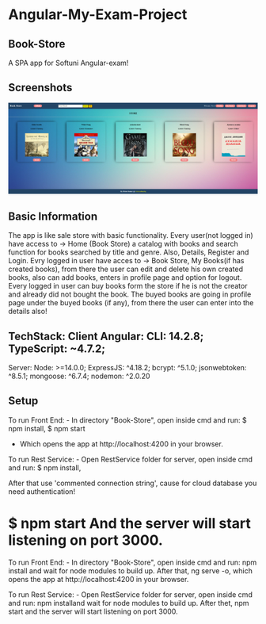 # Angular-My-Exam-Project
## Book-Store
A SPA app for Softuni Angular-exam!

## Screenshots
![App Screenshot](Untitled.png)

## Basic Information
The app is like sale store with basic functionality. Every user(not logged in) have access to -> Home (Book Store) a catalog with books and search function for books searched by title and genre. Also, Details, Register and Login. Evry logged in user have acces to -> Book Store, My Books(if has created books), from there the user can edit and delete his own created books, also can add books, enters in profile page and option for logout.
Every logged in user can buy books form the store if he is not the creator and already did not bought the book. The buyed books are going in profile page under the buyed books (if any), from there the user can enter into the details also!

TechStack:
Client Angular: CLI: 14.2.8; TypeScript: ~4.7.2;
---
Server: Node: >=14.0.0; ExpressJS: ^4.18.2; bcrypt: ^5.1.0; jsonwebtoken: ^8.5.1; mongoose: ^6.7.4; nodemon: ^2.0.20

## Setup

To run Front End: - In directory "Book-Store", open inside cmd and 
run:
$ npm install,
$ npm start 

- Which opens the app at http://localhost:4200 in your browser. 

To run Rest Service: - Open RestService folder for server, open inside cmd and
run: 
$ npm install,

After that use 'commented connection string', cause for cloud database you need authentication!

$ npm start
And the server will start listening on port 3000.
=======
To run Front End: - In directory "Book-Store", open inside cmd and run:
npm install and wait for node modules to build up. After that, ng serve -o, which opens the app at http://localhost:4200 in your browser. 

To run Rest Service: - Open RestService folder for server, open inside cmd and run: npm installand wait for node modules to build up. After thet, npm start and the server will start listening on port 3000.
